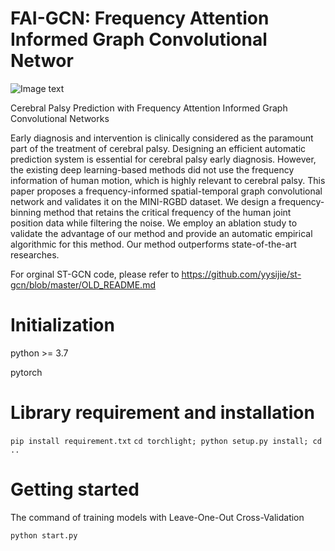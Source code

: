 # FAI-GCN: Frequency Attention Informed Graph Convolutional Networ
![Image text](https://github.com/zhz95/hzz/blob/master/net2.png)

Cerebral Palsy Prediction with Frequency Attention Informed Graph Convolutional Networks

Early diagnosis and intervention is clinically considered as the paramount part of the treatment of cerebral palsy. Designing an efficient automatic prediction system is essential for cerebral palsy early diagnosis. However, the existing deep learning-based methods did not use the frequency information of human motion, which is highly relevant to cerebral palsy. This paper proposes a frequency-informed spatial-temporal graph convolutional network and validates it on the MINI-RGBD dataset. We design a frequency-binning method  that retains the critical frequency of the human joint position data while filtering the noise. We employ an ablation study to validate the advantage of our method and provide an automatic empirical algorithmic for this method. Our method outperforms state-of-the-art researches.

For orginal ST-GCN code, please refer to https://github.com/yysijie/st-gcn/blob/master/OLD_README.md

# Initialization
python >= 3.7

pytorch

# Library requirement and installation
`
pip install requirement.txt
`
`
cd torchlight; python setup.py install; cd ..
`
# Getting started

The command of training models with Leave-One-Out Cross-Validation
```
python start.py
```

